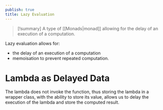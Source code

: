 ```yaml
---
publish: true
title: Lazy Evaluation
---
```

>[!summary] A type of [[Monads|monad]] allowing for the delay of an execution of a computation.

Lazy evaluation allows for:
- the delay of an execution of a computation
- memoisation to prevent repeated computation.

# Lambda as Delayed Data

The lambda does not invoke the function, thus storing the lambda in a wrapper class, with the ability to store its value, allows us to delay the execution of the lambda and store the computed result. 